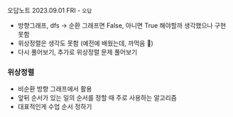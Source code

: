 오답노트
2023.09.01 FRI - `오답`

- 방향그래프, dfs -> 순환 그래프면 False, 아니면 True 해야할까 생각했으나 구현못함
- 위상정렬은 생각도 못함 (예전에 배웠는데, 까먹음 🥲)
- 다시 풀어보기, 추가로 위상정렬 문제 풀어보기

### 위상정렬

- 비순환 방향 그래프에서 활용
- 앞뒤 순서가 있는 일의 순서를 정할 때 주로 사용하는 알고리즘
- 대표적인게 수업 순서 정하기
